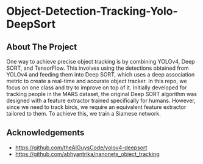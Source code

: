 # Object-Detection-Tracking-Yolo-DeepSort
## About The Project
One way to achieve precise object tracking is by combining YOLOv4, Deep SORT, and TensorFlow. This involves using the detections obtained from YOLOv4 and feeding them into Deep SORT, which uses a deep association metric to create a real-time and accurate object tracker. In this repo, we focus on one class and try to improve on top of it. Initially developed for tracking people in the MARS dataset, the original Deep SORT algorithm was designed with a feature extractor trained specifically for humans. However, since we need to track birds, we require an equivalent feature extractor tailored to them. To achieve this, we train a Siamese network.

<!-- ACKNOWLEDGEMENTS -->
## Acknowledgements
* https://github.com/theAIGuysCode/yolov4-deepsort
* https://github.com/abhyantrika/nanonets_object_tracking
